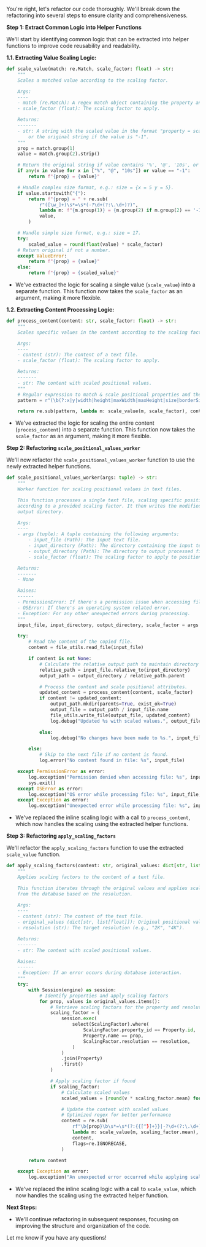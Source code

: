 You're right, let's refactor our code thoroughly.  We'll break down the refactoring into several steps to ensure clarity and comprehensiveness.

**Step 1:  Extract Common Logic into Helper Functions**

We'll start by identifying common logic that can be extracted into helper functions to improve code reusability and readability.

**1.1.  Extracting Value Scaling Logic:**

```python
def scale_value(match: re.Match, scale_factor: float) -> str:
    """
    Scales a matched value according to the scaling factor.

    Args:
    ----
    - match (re.Match): A regex match object containing the property and value.
    - scale_factor (float): The scaling factor to apply.

    Returns:
    -------
    - str: A string with the scaled value in the format "property = scaled_value",
        or the original string if the value is "-1".
    """
    prop = match.group(1)
    value = match.group(2).strip()

    # Return the original string if value contains '%', '@', '10s', or is "-1".
    if any(x in value for x in ["%", "@", "10s"]) or value == "-1":
        return f"{prop} = {value}"

    # Handle complex size format, e.g.: size = {x = 5 y = 5}.
    if value.startswith("{"):
        return f"{prop} = " + re.sub(
            r"([\w_]+)\s*=\s*(-?\d+(?:\.\d+)?)",
            lambda m: f"{m.group(1)} = {m.group(2) if m.group(2) == '-1' or any(x in m.group(2) for x in ['%', '@', '10s']) else round(float(m.group(2)) * scale_factor)}",
            value,
        )

    # Handle simple size format, e.g.: size = 17.
    try:
        scaled_value = round(float(value) * scale_factor)
    # Return original if not a number.
    except ValueError:
        return f"{prop} = {value}"
    else:
        return f"{prop} = {scaled_value}"
```

- We've extracted the logic for scaling a single value (`scale_value`) into a separate function. This function now takes the `scale_factor` as an argument, making it more flexible.

**1.2.  Extracting Content Processing Logic:**

```python
def process_content(content: str, scale_factor: float) -> str:
    """
    Scales specific values in the content according to the scaling factor.

    Args:
    ----
    - content (str): The content of a text file.
    - scale_factor (float): The scaling factor to apply.

    Returns:
    -------
    - str: The content with scaled positional values.
    """
    # Regular expression to match & scale positional properties and their values.
    pattern = r"(\b(?:x|y|width|height|maxWidth|maxHeight|size|borderSize|spacing|position|pos_x)\b)\s*=\s*({[^}]+}|-?\d+(?:\.\d+)?%?|[^}\n]+)"

    return re.sub(pattern, lambda m: scale_value(m, scale_factor), content, flags=re.IGNORECASE)
```

- We've extracted the logic for scaling the entire content (`process_content`) into a separate function. This function now takes the `scale_factor` as an argument, making it more flexible.

**Step 2:  Refactoring `scale_positional_values_worker`**

We'll now refactor the `scale_positional_values_worker` function to use the newly extracted helper functions.

```python
def scale_positional_values_worker(args: tuple) -> str:
    """
    Worker function for scaling positional values in text files.

    This function processes a single text file, scaling specific positional attributes
    according to a provided scaling factor. It then writes the modified content to the
    output directory.

    Args:
    ----
    - args (tuple): A tuple containing the following arguments:
        - input_file (Path): The input text file.
        - input_directory (Path): The directory containing the input text files.
        - output_directory (Path): The directory to output processed files.
        - scale_factor (float): The scaling factor to apply to positional values.

    Returns:
    -------
    - None

    Raises:
    ------
    - PermissionError: If there's a permission issue when accessing files.
    - OSError: If there's an operating system related error.
    - Exception: For any other unexpected errors during processing.
    """
    input_file, input_directory, output_directory, scale_factor = args

    try:
        # Read the content of the copied file.
        content = file_utils.read_file(input_file)

        if content is not None:
            # Calculate the relative output path to maintain directory structure.
            relative_path = input_file.relative_to(input_directory)
            output_path = output_directory / relative_path.parent

            # Process the content and scale positional attributes.
            updated_content = process_content(content, scale_factor)
            if content != updated_content:
                output_path.mkdir(parents=True, exist_ok=True)
                output_file = output_path / input_file.name
                file_utils.write_file(output_file, updated_content)
                log.debug("Updated %s with scaled values.", output_file.name)

            else:
                log.debug("No changes have been made to %s.", input_file.name)

        else:
            # Skip to the next file if no content is found.
            log.error("No content found in file: %s", input_file)

    except PermissionError as error:
        log.exception("Permission denied when accessing file: %s", input_file, exc_info=error)
        sys.exit()
    except OSError as error:
        log.exception("OS error while processing file: %s", input_file, exc_info=error)
    except Exception as error:
        log.exception("Unexpected error while processing file: %s", input_file, exc_info=error)
```

- We've replaced the inline scaling logic with a call to `process_content`, which now handles the scaling using the extracted helper functions.

**Step 3:  Refactoring `apply_scaling_factors`**

We'll refactor the `apply_scaling_factors` function to use the extracted `scale_value` function.

```python
def apply_scaling_factors(content: str, original_values: dict[str, list[float]], resolution: str) -> str:
    """
    Applies scaling factors to the content of a text file.

    This function iterates through the original values and applies scaling factors
    from the database based on the resolution.

    Args:
    ----
    - content (str): The content of the text file.
    - original_values (dict[str, list[float]]): Original positional values for the file.
    - resolution (str): The target resolution (e.g., "2K", "4K").

    Returns:
    -------
    - str: The content with scaled positional values.

    Raises:
    ------
    - Exception: If an error occurs during database interaction.
    """
    try:
        with Session(engine) as session:
            # Identify properties and apply scaling factors
            for prop, values in original_values.items():
                # Retrieve scaling factors for the property and resolution
                scaling_factor = (
                    session.exec(
                        select(ScalingFactor).where(
                            ScalingFactor.property_id == Property.id,
                            Property.name == prop,
                            ScalingFactor.resolution == resolution,
                        )
                    )
                    .join(Property)
                    .first()
                )

                # Apply scaling factor if found
                if scaling_factor:
                    # Calculate scaled values
                    scaled_values = [round(v * scaling_factor.mean) for v in values]

                    # Update the content with scaled values
                    # Optimized regex for better performance
                    content = re.sub(
                        rf"\b{prop}\b\s*=\s*(?:{{[^}]+}}|-?\d+(?:\.\d+)?%?|[^}\n]+)",
                        lambda m: scale_value(m, scaling_factor.mean),
                        content,
                        flags=re.IGNORECASE,
                    )

        return content

    except Exception as error:
        log.exception("An unexpected error occurred while applying scaling factors.", exc_info=error)
```

- We've replaced the inline scaling logic with a call to `scale_value`, which now handles the scaling using the extracted helper function.

**Next Steps:**

- We'll continue refactoring in subsequent responses, focusing on improving the structure and organization of the code.

Let me know if you have any questions!
